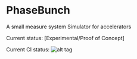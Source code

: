 PhaseBunch
======================================================

A small measure system Simulator for accelerators



Current status: [Experimental/Proof of Concept]

Current CI status: 
![alt tag](https://travis-ci.org/epsilonbelowzero/phasebunch.svg?branch=master)


